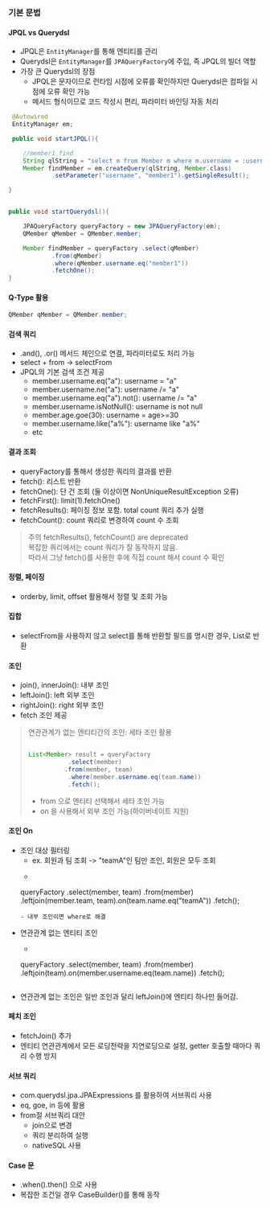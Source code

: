 ### 기본 문법

#### JPQL vs Querydsl


- JPQL은 `EntityManager`를 통해 엔티티를 관리
- Querydsl은 `EntityManager`를 `JPAQueryFactory`에 주입, 즉 JPQL의 빌더 역할
- 가장 큰 Querydsl의 장점
    - JPQL은 문자이므로 런타임 시점에 오류를 확인하지만 Querydsl은 컴파일 시점에 오류 확인 가능
    - 메서드 형식이므로 코드 작성시 편리, 파라미터 바인딩 자동 처리


```java
 @Autowired
 EntityManager em;

 public void startJPQL(){

    //member1 find
    String qlString = "select m from Member m where m.username = :username";
    Member findMember = em.createQuery(qlString, Member.class)
            .setParameter("username", "member1").getSingleResult();

}


public void startQuerydsl(){

    JPAQueryFactory queryFactory = new JPAQueryFactory(em); 
	QMember qMember = QMember.member;

    Member findMember = queryFactory .select(qMember)
            .from(qMember)
            .where(qMember.username.eq("member1"))
            .fetchOne(); 
}
```

#### Q-Type 활용

```java
QMember qMember = QMember.member;

```
#### 검색 쿼리
- .and(), .or() 메서드 체인으로 연결, 파라미터로도 처리 가능
- select + from -> selectFrom
- JPQL의 기본 검색 조건 제공
    - member.username.eq("a"): username = "a"
    - member.username.ne("a"): username /= "a"
    - member.username.eq("a").not(): username /= "a"
    - member.username.isNotNull(): username is not null
    - member.age.goe(30): username = age>=30
    - member.username.like("a%"): username like "a%"
    - etc

#### 결과 조회
- queryFactory를 통해서 생성한 쿼리의 결과를 반환
- fetch(): 리스트 반환
- fetchOne(): 단 건 조회 (둘 이상이면 NonUniqueResultException 오류)
- fetchFirst(): limit(1).fetchOne()
- fetchResults(): 페이징 정보 포함. total count 쿼리 추가 실행
- fetchCount(): count 쿼리로 변경하여 count 수 조회

> 주의
> fetchResults(), fetchCount() are deprecated<br>
> 복잡한 쿼리에서는 count 쿼리가 잘 동작하지 않음.<br>
> 따라서 그냥 fetch()를 사용한 후에 직접 count 해서 count 수 확인

#### 정렬, 페이징
- orderby, limit, offset 활용해서 정렬 및 조회 가능

#### 집합
- selectFrom을 사용하지 않고 select를 통해 반환할 필드를 명시한 경우, List<Tuple>로 반환

#### 조인
- join(), innerJoin(): 내부 조인
- leftJoin(): left 외부 조인
- rightJoin(): right 외부 조인
- fetch 조인 제공


> 연관관계가 없는 엔티티간의 조인: 세타 조인 활용
>
>```java
>
>List<Member> result = queryFactory
>            .select(member)
>           .from(member, team)
>            .where(member.username.eq(team.name))
>            .fetch();
>
>```
> - from 으로 엔티티 선택해서 세타 조인 가능
> - on 을 사용해서 외부 조인 가능(하이버네이트 지원)

#### 조인 On
- 조인 대상 필터링
    - ex. 회원과 팀 조회 -> "teamA"인 팀만 조인, 회원은 모두 조회
    - ```java
    queryFactory
            .select(member, team)
            .from(member)
            .leftjoin(member.team, team).on(team.name.eq("teamA"))
            .fetch();
    ```
    - 내부 조인이면 where로 해결
- 연관관계 없는 엔티티 조인
    - ```java
    queryFactory
            .select(member, team)
            .from(member)
            .leftjoin(team).on(member.username.eq(team.name))
            .fetch();
    ```
- 연관관계 없는 조인은 일반 조인과 달리 leftJoin()에 엔티티 하나만 들어감.

#### 페치 조인

- fetchJoin() 추가
- 엔티티 연관관계에서 모든 로딩전략을 지연로딩으로 설정, getter 호출할 때마다 쿼리 수행 방지

#### 서브 쿼리

- com.querydsl.jpa.JPAExpressions 를 활용하여 서브쿼리 사용
- eq, goe, in 등에 활용
- from절 서브쿼리 대안
    - join으로 변경
    - 쿼리 분리하여 실행
    - nativeSQL 사용

#### Case 문
- .when().then() 으로 사용
- 복잡한 조건일 경우 CaseBuilder()를 통해 동작

